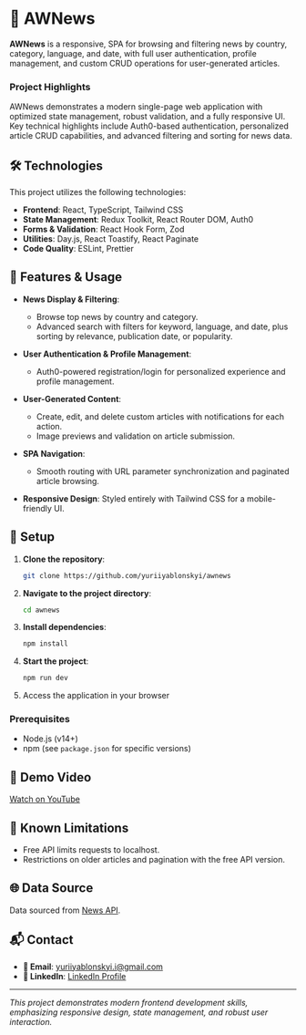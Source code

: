 # 🌟 AWNews

**AWNews** is a responsive, SPA for browsing and filtering news by country, category, language, and date, with full user authentication, profile management, and custom CRUD operations for user-generated articles.

### Project Highlights

AWNews demonstrates a modern single-page web application with optimized state management, robust validation, and a fully responsive UI. Key technical highlights include Auth0-based authentication, personalized article CRUD capabilities, and advanced filtering and sorting for news data.

## 🛠️ Technologies

This project utilizes the following technologies:

- **Frontend**: React, TypeScript, Tailwind CSS
- **State Management**: Redux Toolkit, React Router DOM, Auth0
- **Forms & Validation**: React Hook Form, Zod
- **Utilities**: Day.js, React Toastify, React Paginate
- **Code Quality**: ESLint, Prettier

## 🌟 Features & Usage

- **News Display & Filtering**:
  - Browse top news by country and category.
  - Advanced search with filters for keyword, language, and date, plus sorting by relevance, publication date, or popularity.

- **User Authentication & Profile Management**:
  - Auth0-powered registration/login for personalized experience and profile management.

- **User-Generated Content**:
  - Create, edit, and delete custom articles with notifications for each action.
  - Image previews and validation on article submission.

- **SPA Navigation**:
  - Smooth routing with URL parameter synchronization and paginated article browsing.

- **Responsive Design**: Styled entirely with Tailwind CSS for a mobile-friendly UI.

## 🚀 Setup

1. **Clone the repository**:

   ```sh
   git clone https://github.com/yuriiyablonskyi/awnews
   ```

1. **Navigate to the project directory**:

   ```sh
   cd awnews
   ```

1. **Install dependencies**:

   ```sh
   npm install
   ```

1. **Start the project**:

   ```sh
   npm run dev
   ```

1. Access the application in your browser

### Prerequisites

- Node.js (v14+)
- npm (see `package.json` for specific versions)

## 🎥 Demo Video
 
[Watch on YouTube](https://youtu.be/LjwrsIKnspA)


## 📝 Known Limitations

- Free API limits requests to localhost.
- Restrictions on older articles and pagination with the free API version.

## 🌐 Data Source

Data sourced from [News API](https://newsapi.org).

## 📬 Contact

- **📧 Email**: yuriiyablonskyi.i@gmail.com
- **🔗 LinkedIn**: [LinkedIn Profile](https://www.linkedin.com/in/yuriiyablonskyi)

---

_This project demonstrates modern frontend development skills, emphasizing responsive design, state management, and robust user interaction._ 
